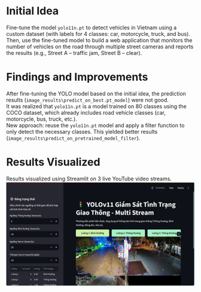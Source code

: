 # Initial Idea  
Fine-tune the model `yolo11n.pt` to detect vehicles in Vietnam using a custom dataset (with labels for 4 classes: car, motorcycle, truck, and bus).  
Then, use the fine-tuned model to build a web application that monitors the number of vehicles on the road through multiple street cameras and reports the results (e.g., Street A – traffic jam, Street B – clear).

# Findings and Improvements  
After fine-tuning the YOLO model based on the initial idea, the prediction results (`image_results\predict_on_best.pt_model`) were not good.  
It was realized that `yolo11n.pt` is a model trained on 80 classes using the COCO dataset, which already includes road vehicle classes (car, motorcycle, bus, truck, etc.).  
New approach: reuse the `yolo11n.pt` model and apply a filter function to only detect the necessary classes. This yielded better results (`image_results\predict_on_pretrained_model_filter`).

# Results Visualized  
Results visualized using Streamlit on 3 live YouTube video streams.  
![Live results, simulated on 3 video streams](result_project_yolo.jpg)

